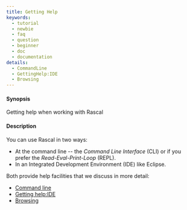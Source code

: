 ```yaml
---
title: Getting Help
keywords:
  - tutorial
  - newbie
  - faq
  - question
  - beginner
  - doc
  - documentation
details:
  - CommandLine
  - GettingHelp:IDE
  - Browsing
---
```


#### Synopsis

Getting help when working with Rascal

#### Description

You can use Rascal in two ways: 

* At the command line -- the _Command Line Interface_ (CLI) or 
  if you prefer the _Read-Eval-Print-Loop_ (REPL).
* In an Integrated Development Environment (IDE) like Eclipse.

Both provide help facilities that we discuss in more detail:

* [Command line](../GettingHelp/CommandLine)
* [Getting help:IDE](../GettingHelp/IDE)
* [Browsing](../GettingHelp/Browsing)


